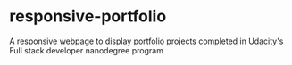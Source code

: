 # responsive-portfolio
A responsive webpage to display portfolio projects completed in Udacity's Full stack developer nanodegree program
